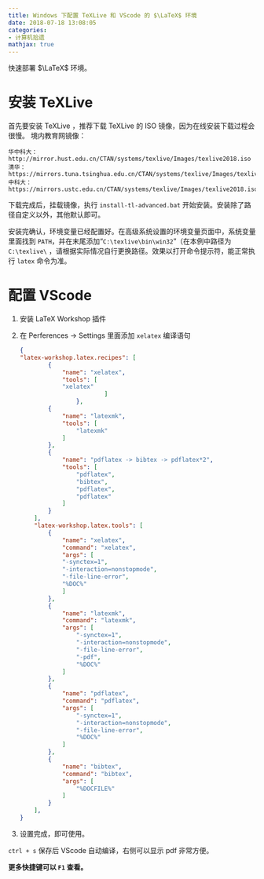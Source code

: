 ```yaml
---
title: Windows 下配置 TeXLive 和 VScode 的 $\LaTeX$ 环境
date: 2018-07-18 13:08:05
categories:
- 计算机拾遗
mathjax: true
---
```


快速部署 $\LaTeX$ 环境。
<!-- more -->

# 安装 TeXLive

首先要安装 TeXLive ，推荐下载 TeXLive 的 ISO 镜像，因为在线安装下载过程会很慢。
境内教育网镜像：

```
华中科大：http://mirror.hust.edu.cn/CTAN/systems/texlive/Images/texlive2018.iso
清华：https://mirrors.tuna.tsinghua.edu.cn/CTAN/systems/texlive/Images/texlive2018.iso
中科大：https://mirrors.ustc.edu.cn/CTAN/systems/texlive/Images/texlive2018.iso
```

下载完成后，挂载镜像，执行 `install-tl-advanced.bat` 开始安装。安装除了路径自定义以外，其他默认即可。

安装完确认，环境变量已经配置好。在高级系统设置的环境变量页面中，系统变量里面找到 `PATH`，并在末尾添加“`C:\texlive\bin\win32`”（在本例中路径为 `C:\texlive\` ，请根据实际情况自行更换路径。效果以打开命令提示符，能正常执行 `latex` 命令为准。

# 配置 VScode

1. 安装 LaTeX Workshop 插件
2. 在 Perferences -> Settings 里面添加 `xelatex` 编译语句

    ```json
    {
    "latex-workshop.latex.recipes": [
            {
                "name": "xelatex",
                "tools": [
                "xelatex"
                            ]
                    },
            {
                "name": "latexmk",
                "tools": [
                    "latexmk"
                ]
            },
            {
                "name": "pdflatex -> bibtex -> pdflatex*2",
                "tools": [
                    "pdflatex",
                    "bibtex",
                    "pdflatex",
                    "pdflatex"
                ]
            }
        ],
        "latex-workshop.latex.tools": [
            {
                "name": "xelatex",
                "command": "xelatex",
                "args": [
                "-synctex=1",
                "-interaction=nonstopmode",
                "-file-line-error",
                "%DOC%"
                ]
            },
            {
                "name": "latexmk",
                "command": "latexmk",
                "args": [
                    "-synctex=1",
                    "-interaction=nonstopmode",
                    "-file-line-error",
                    "-pdf",
                    "%DOC%"
                ]
            },
            {
                "name": "pdflatex",
                "command": "pdflatex",
                "args": [
                    "-synctex=1",
                    "-interaction=nonstopmode",
                    "-file-line-error",
                    "%DOC%"
                ]
            },
            {
                "name": "bibtex",
                "command": "bibtex",
                "args": [
                    "%DOCFILE%"
                ]
            }
        ],
    }
    ```
3. 设置完成，即可使用。

`ctrl + s` 保存后 VScode 自动编译，右侧可以显示 pdf 非常方便。

**更多快捷键可以 `F1` 查看。**
